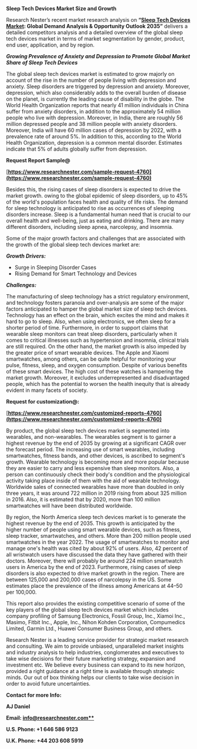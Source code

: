 ﻿**Sleep Tech Devices Market Size and Growth**

Research Nester’s recent market research analysis on **“[Sleep Tech Devices Market](https://www.researchnester.com/reports/sleep-tech-devices-market/4760): Global Demand Analysis & Opportunity Outlook 2035”** delivers a detailed competitors analysis and a detailed overview of the global sleep tech devices market in terms of market segmentation by gender, product, end user, application, and by region.

***Growing Prevalence of Anxiety and Depression to Promote Global Market Share of Sleep Tech Devices***

The global sleep tech devices market is estimated to grow majorly on account of the rise in the number of people living with depression and anxiety. Sleep disorders are triggered by depression and anxiety. Moreover, depression, which also considerably adds to the overall burden of disease on the planet, is currently the leading cause of disability in the globe. The World Health Organization reports that nearly 41 million individuals in China suffer from anxiety disorders, in addition to the approximately 54 million people who live with depression. Moreover, in India, there are roughly 56 million depressed people and 38 million people with anxiety disorders. Moreover, India will have 60 million cases of depression by 2022, with a prevalence rate of around 5%. In addition to this, according to the World Health Organization, depression is a common mental disorder. Estimates indicate that 5% of adults globally suffer from depression.

**Request Report Sample@**

[**https://www.researchnester.com/sample-request-4760](https://www.researchnester.com/sample-request-4760)** 

Besides this, the rising cases of sleep disorders is expected to drive the market growth. owing to the global epidemic of sleep disorders, up to 45% of the world's population faces health and quality of life risks. The demand for sleep technology is anticipated to rise as occurrences of sleeping disorders increase. Sleep is a fundamental human need that is crucial to our overall health and well-being, just as eating and drinking. There are many different disorders, including sleep apnea, narcolepsy, and insomnia. 

Some of the major growth factors and challenges that are associated with the growth of the global sleep tech devices market are:

***Growth Drivers:***

- Surge in Sleeping Disorder Cases
- Rising Demand for Smart Technology and Devices 

***Challenges:***

The manufacturing of sleep technology has a strict regulatory environment, and technology fosters paranoia and over-analysis are some of the major factors anticipated to hamper the global market size of sleep tech devices. Technology has an effect on the brain, which excites the mind and makes it hard to go to sleep. Also, when using electronics, we often sleep for a shorter period of time. Furthermore, in order to support claims that wearable sleep monitors can treat sleep disorders, particularly when it comes to critical illnesses such as hypertension and insomnia, clinical trials are still required. On the other hand, the market growth is also impeded by the greater price of smart wearable devices. The Apple and Xiaomi smartwatches, among others, can be quite helpful for monitoring your pulse, fitness, sleep, and oxygen consumption. Despite of various benefits of these smart devices. The high cost of these watches is hampering the market growth. Moreover, it excludes underrepresented and disadvantaged people, which has the potential to worsen the health inequity that is already evident in many facets of society.

**Request for customization@:** 

[**https://www.researchnester.com/customized-reports-4760](https://www.researchnester.com/customized-reports-4760)** 

By product, the global sleep tech devices market is segmented into wearables, and non-wearables. The wearables segment is to garner a highest revenue by the end of 2035 by growing at a significant CAGR over the forecast period. The increasing use of smart wearables, including smartwatches, fitness bands, and other devices, is ascribed to segment's growth. Wearable technology is becoming more and more popular because they are easier to carry and less expensive than sleep monitors. Also, a person can continuously check their body's condition and the physiological activity taking place inside of them with the aid of wearable technology. Worldwide sales of connected wearables have more than doubled in only three years, it was around 722 million in 2019 rising from about 325 million in 2016. Also, it is estimated that by 2020, more than 100 million smartwatches will have been distributed worldwide.

By region, the North America sleep tech devices market is to generate the highest revenue by the end of 2035. This growth is anticipated by the higher number of people using smart wearable devices, such as fitness, sleep tracker, smartwatches, and others. More than 200 million people used smartwatches in the year 2022. The usage of smartwatches to monitor and manage one's health was cited by about 92% of users. Also, 42 percent of all wristwatch users have discussed the data they have gathered with their doctors. Moreover, there will probably be around 224 million smartwatch users in America by the end of 2023. Furthermore, rising cases of sleep disorders is also expected to drive market growth in the region. There are between 125,000 and 200,000 cases of narcolepsy in the US. Some estimates place the prevalence of the illness among Americans at 44–50 per 100,000. 

This report also provides the existing competitive scenario of some of the key players of the global sleep tech devices market which includes company profiling of Samsung Electronics, Fossil Group, Inc., Xiamoi Inc., Masimo, Fitbit Inc., Apple, Inc., Nihon Kohden Corporation, Compumedics Limited, Garmin Ltd., Huawei Consumer Business Group, and others.

Research Nester is a leading service provider for strategic market research and consulting. We aim to provide unbiased, unparalleled market insights and industry analysis to help industries, conglomerates and executives to take wise decisions for their future marketing strategy, expansion and investment etc. We believe every business can expand to its new horizon, provided a right guidance at a right time is available through strategic minds. Our out of box thinking helps our clients to take wise decision in order to avoid future uncertainties.

**Contact for more Info:**

**AJ Daniel**

**Email: [info@researchnester.com**](mailto:info@researchnester.com)**

**U.S. Phone: +1 646 586 9123** 

**U.K. Phone: +44 203 608 5919**

